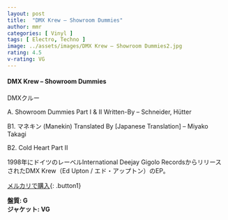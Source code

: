 ```yaml
---
layout: post
title:  "DMX Krew – Showroom Dummies"
author: mmr
categories: [ Vinyl ]
tags: [ Electro, Techno ]
image: ../assets/images/DMX Krew – Showroom Dummies2.jpg
rating: 4.5
v-rating: VG
---
```


#### DMX Krew – Showroom Dummies

DMXクルー

A. Showroom Dummies Part I & II Written-By – Schneider, Hütter

B1. マネキン (Manekin) Translated By [Japanese Translation] – Miyako Takagi

B2. Cold Heart Part II

1998年にドイツのレーベルInternational Deejay Gigolo RecordsからリリースされたDMX Krew（Ed Upton / エド・アップトン）のEP。

[メルカリで購入](https://jp.mercari.com/item/m19224606586?afid=6142608987){: .button1}


<div class="mt-4 mb-4 d-flex align-items-center">
<strong class="mr-1">盤質: G</strong>
</div>
<div class="mt-4 mb-4 d-flex align-items-center">
<strong class="mr-1">ジャケット: VG</strong>
</div>